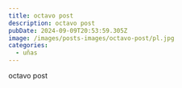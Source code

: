 ```yaml
---
title: octavo post
description: octavo post
pubDate: 2024-09-09T20:53:59.305Z
image: /images/posts-images/octavo-post/pl.jpg
categories:
  - uñas
---
```

octavo post